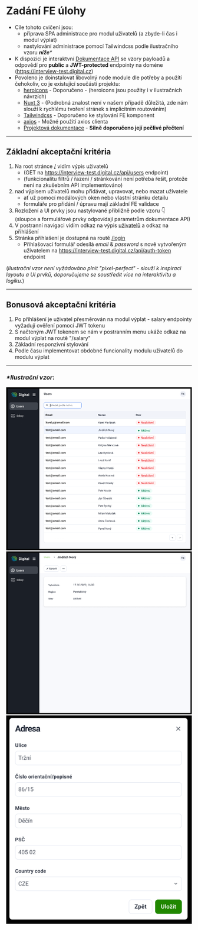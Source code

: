 # Zadání FE  úlohy

- Cíle tohoto cvičení jsou:
  - příprava SPA administrace pro modul uživatelů (a zbyde-li čas i modul výplat)
  - nastylování administrace pomocí Tailwindcss podle ilustračního vzoru _**níže***_
- K dispozici je interaktvní [Dokumentace API](https://interview-test.digital.cz/api/doc) se vzory payloadů a odpovědí pro **public** a **JWT-protected** endpointy na doméne (https://interview-test.digital.cz)
- Povoleno je doinstalovat libovolný node module dle potřeby a použítí čehokoliv, co je existující součástí projektu:
  - [heroicons](https://heroicons.com/) - Doporučeno - (heroicons jsou použity i v ilustračních návrzích)
  - [Nuxt 3](https://nuxt.com/docs/getting-started/introduction) - (Podrobná znalost není v našem případě důležitá, zde nám slouží k rychlému tvoření stránek s implicitním routováním)
  - [Tailwindcss](https://nuxt.com/docs/getting-started/introduction) - Doporučeno ke stylování FE komponent
  - [axios](https://www.npmjs.com/package/axios) - Možné použití axios clienta
  - [Projektová  dokumentace](./PROJECT_DOCS.md) - **Silně doporučeno její pečlivé přečtení**

---

## Základní akceptační kritéria
1. Na root stránce [/](http://localhost:3000/) vidím výpis uživatelů
   - (GET na https://interview-test.digital.cz/api/users endpoint)
   - (funkcionalitu filtrů / řazení / stránkování není potřeba řešit, protože není na zkušebním API implementováno)
2. nad výpisem uživatelů mohu přidávat, upravovat, nebo mazat uživatele
   - ať už pomocí modálových oken nebo vlastní stránku detailu
   - formuláře pro přidání / úpravu mají základní FE validace
3. Rozložení a UI prvky jsou nastylované přibližně podle vzoru 👇 <br>(sloupce a formulářové prvky odpovídají parametrům dokumentace API)
4. V postranní navigaci vidím odkaz na výpis [uživatelů](http://localhost:3000/) a odkaz na přihlášení
5. Stránka přihlašení je dostupná na routě [/login](http://localhost:3000/login)
   - Přihlašovací formulář odesílá _email_ & _password_ s nově vytvořeným uživatelem na https://interview-test.digital.cz/api/auth-token endpoint

(_Ilustrační vzor není vyžádováno plnit "pixel-perfect" - slouží k inspiraci layoutu a UI prvků, doporučujeme se soustředit více na interaktivitu a logiku._)

---

## Bonusová akceptační kritéria
1. Po přihlášení je uživatel přesměrován na modul výplat - salary endpointy vyžadují ověření pomocí JWT tokenu
2. S načteným JWT tokenem se nám v postranním menu ukáže odkaz na modul výplat na routě "/salary"
3. Základní responzivní stylování
4. Podle času implementovat obdobné funcionality modulu uživatelů do modulu výplat

---

### _*Ilustrační vzor_:

![Vypis](./static/list.png) ![Detail](./static/detail.png) ![Modal / Formulář](./static/modal_form.png)
